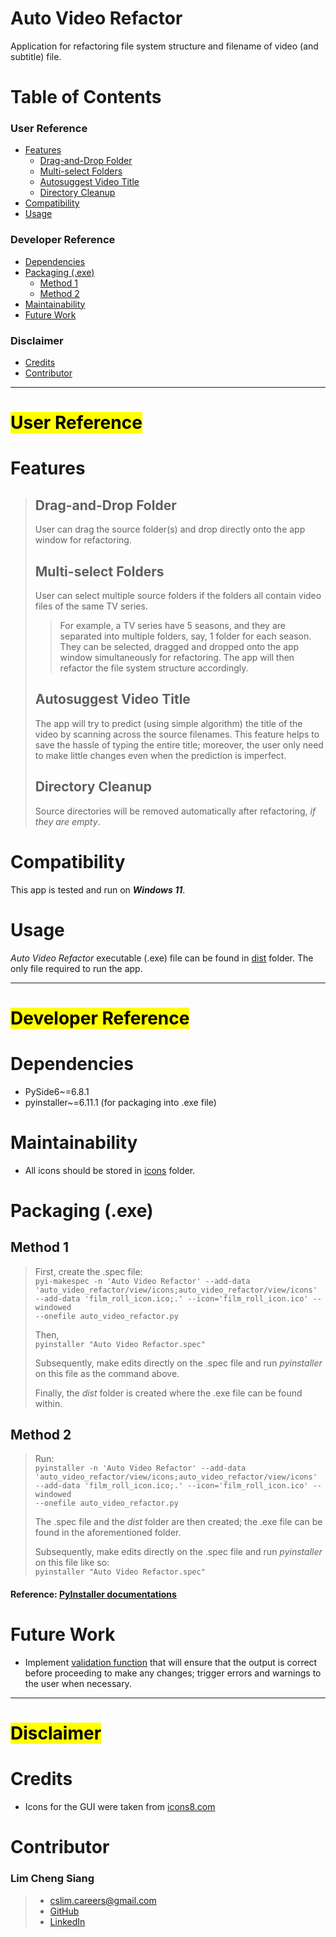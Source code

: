 # Auto Video Refactor
Application for refactoring file system structure and filename of video (and subtitle) file.


# Table of Contents

### User Reference
- [Features](#features)
  - [Drag-and-Drop Folder](#drag-and-drop-folder)
  - [Multi-select Folders](#multi-select-folders)
  - [Autosuggest Video Title](#autosuggest-video-title)
  - [Directory Cleanup](#directory-cleanup)
- [Compatibility](#compatibility)
- [Usage](#usage)

### Developer Reference
- [Dependencies](#dependencies)
- [Packaging (.exe)](#packaging-exe)
  - [Method 1](#method-1)
  - [Method 2](#method-2)
- [Maintainability](#maintainability)
- [Future Work](#future-work)

### Disclaimer
- [Credits](#credits)
- [Contributor](#contributor)


---

# <mark>User Reference</mark>


# Features

> ## Drag-and-Drop Folder
> User can drag the source folder(s) and drop directly onto the app window for refactoring.
> 
> ## Multi-select Folders
> User can select multiple source folders if the folders all contain video files of the same TV series.
> 
> > For example, a TV series have 5 seasons, and they are separated into multiple folders, say, 1 folder for each season.
> They can be selected, dragged and dropped onto the app window simultaneously for refactoring. The app will then refactor the file system structure accordingly.
>
> ## Autosuggest Video Title
> The app will try to predict (using simple algorithm) the title of the video by scanning across the source filenames. This feature helps to save the hassle of typing the entire title; moreover, the user only need to make little changes even when the prediction is imperfect.
>
> ## Directory Cleanup
> Source directories will be removed automatically after refactoring, _if they are empty_.


# Compatibility
This app is tested and run on **_Windows 11_**.


# Usage
*Auto Video Refactor* executable (.exe) file can be found in [dist](dist) folder. 
The only file required to run the app.


---

# <mark>Developer Reference</mark>

# Dependencies
- PySide6~=6.8.1
- pyinstaller~=6.11.1 (for packaging into .exe file)


# Maintainability
* All icons should be stored in [icons](auto_video_refactor/view/icons) folder.


# Packaging (.exe)

## Method 1
> First, create the .spec file: \
> <code>pyi-makespec -n 'Auto Video Refactor' --add-data 'auto_video_refactor/view/icons;auto_video_refactor/view/icons' --add-data 'film_roll_icon.ico;.' --icon='film_roll_icon.ico' --windowed --onefile auto_video_refactor.py</code>
> 
> Then, \
> <code>pyinstaller "Auto Video Refactor.spec"</code>
> 
> Subsequently, make edits directly on the .spec file and run *pyinstaller* on this file as the command above.
> 
> Finally, the *dist* folder is created where the .exe file can be found within.

## Method 2
> Run: \
> <code>pyinstaller -n 'Auto Video Refactor' --add-data 'auto_video_refactor/view/icons;auto_video_refactor/view/icons' --add-data 'film_roll_icon.ico;.' --icon='film_roll_icon.ico' --windowed --onefile auto_video_refactor.py</code>
> 
> The .spec file and the *dist* folder are then created; the .exe file can be found in the aforementioned folder.
> 
> Subsequently, make edits directly on the .spec file and run *pyinstaller* on this file like so: \
> <code>pyinstaller "Auto Video Refactor.spec"</code>

#### Reference: [PyInstaller documentations](https://pyinstaller.org/en/stable/usage.html)


# Future Work
- Implement [validation function](auto_video_refactor/controller/validator.py) that will ensure that the output is correct before proceeding to make any changes; trigger errors and warnings to the user when necessary.


---

# <mark>Disclaimer</mark>

# Credits
- Icons for the GUI were taken from [icons8.com](https://icons8.com/icon/set/popular/ultraviolet--static)


# Contributor
### Lim Cheng Siang
> - cslim.careers@gmail.com
> - [GitHub](https://github.com/tonylimcs)
> - [LinkedIn](https://www.linkedin.com/in/tony-lim-cs/)
